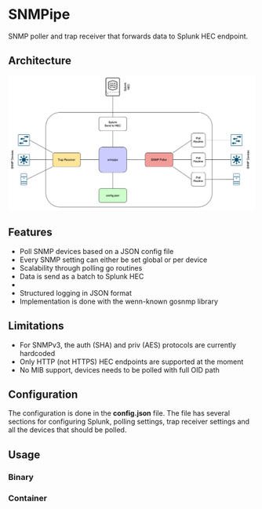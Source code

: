 # SNMPipe
SNMP poller and trap receiver that forwards data to Splunk HEC endpoint.
## Architecture
![architecture](https://github.com/fox27374/snmpipe/blob/20135ce037b06ac1a89084ba5614aefa1bfa7076/doc/architecture.png "Architecture overview")
## Features
* Poll SNMP devices based on a JSON config file
* Every SNMP setting can either be set global or per device
* Scalability through polling go routines
* Data is send as a batch to Splunk HEC
* 
* Structured logging in JSON format
* Implementation is done with the wenn-known gosnmp library
## Limitations
* For SNMPv3, the auth (SHA) and priv (AES) protocols are currently hardcoded
* Only HTTP (not HTTPS) HEC endpoints are supported at the moment
* No MIB support, devices needs to be polled with full OID path
## Configuration
The configuration is done in the **config.json** file. The file has several sections for configuring Splunk, polling settings, trap receiver settings and all the devices that should be polled.
## Usage
### Binary
### Container

